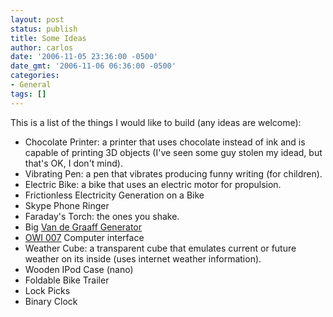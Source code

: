 ```yaml
---
layout: post
status: publish
title: Some Ideas
author: carlos
date: '2006-11-05 23:36:00 -0500'
date_gmt: '2006-11-06 06:36:00 -0500'
categories:
- General
tags: []
---
```

This is a list of the things I would like to build (any ideas are welcome):

*   Chocolate Printer: a printer that uses chocolate instead of ink and is capable of printing 3D objects (I've seen some guy stolen my idead, but that's OK, I don't mind).
*   Vibrating Pen: a pen that vibrates producing funny writing (for children).
*   Electric Bike: a bike that uses an electric motor for propulsion.
*   Frictionless Electricity Generation on a Bike
*   Skype Phone Ringer
*   Faraday's Torch: the ones you shake.
*   Big [Van de Graaff Generator](http://carlitoscontraptions.com/2006/09/cheap-van-de-graaff-generator/)
*   [OWI 007](http://www.robotshop.com/ProductInfo.aspx?pc=RB-Owi-09) Computer interface
*   Weather Cube: a transparent cube that emulates current or future weather on its inside (uses internet weather information).
*   Wooden IPod Case (nano)
*   Foldable Bike Trailer
*   Lock Picks
*   Binary Clock